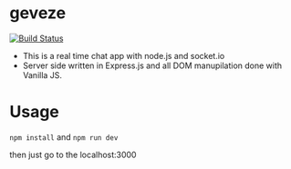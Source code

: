# geveze

[![Build Status](https://app.travis-ci.com/ulashn/Geveze.svg?branch=master)](https://app.travis-ci.com/ulashn/Geveze)

- This is a real time chat app with node.js and socket.io
- Server side written in Express.js and all DOM manupilation done with Vanilla JS.

# Usage

`
npm install
`
and
`
npm run dev
`

then just go to the localhost:3000

